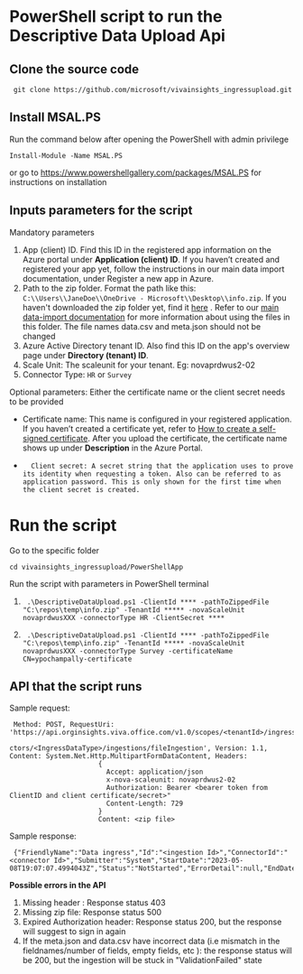 # PowerShell script to run the Descriptive Data Upload Api 

## Clone the source code 

``` git clone https://github.com/microsoft/vivainsights_ingressupload.git``` 

## Install MSAL.PS

Run the command below after opening the PowerShell with admin privilege

``` Install-Module -Name MSAL.PS ```

or go to https://www.powershellgallery.com/packages/MSAL.PS for instructions on installation


## Inputs parameters for the script 

Mandatory parameters 
1.	App (client) ID. Find this ID in the registered app information on the Azure portal under **Application (client) ID**. If you haven’t created and registered your app yet, follow the instructions in our main data import documentation, under Register a new app in Azure.
2.	Path to the zip folder. Format the path like this: `C:\\Users\\JaneDoe\\OneDrive - Microsoft\\Desktop\\info.zip`. If you haven't downloaded the zip folder yet, find it [here](https://go.microsoft.com/fwlink/?linkid=2230444)  . Refer to our [main data-import documentation](https://learn.microsoft.com/viva/insights/advanced/admin/import-org-data-first#prepare-the-data-export) for more information about using the files in this folder. The file names data.csv and meta.json should not be changed
3.	Azure Active Directory tenant ID. Also find this ID on the app's overview page under **Directory (tenant) ID**.
4.	Scale Unit: The scaleunit for your tenant. Eg: novaprdwus2-02  
5.  Connector Type: `HR` or `Survey`

Optional parameters: Either the certificate name or the client secret needs to be provided   

-	Certificate name: This name is configured in your registered application. If you haven’t created a certificate yet, refer to [How to create a self-signed certificate](https://learn.microsoft.com/azure/active-directory/develop/howto-create-self-signed-certificate). After you upload the certificate, the certificate name shows up under **Description** in the Azure Portal.
-		Client secret: A secret string that the application uses to prove its identity when requesting a token. Also can be referred to as application password. This is only shown for the first time when the client secret is created. 

# Run the script 

Go to the specific folder 

``` cd vivainsights_ingressupload/PowerShellApp ``` 

Run the script with parameters in PowerShell terminal 

1. ``` .\DescriptiveDataUpload.ps1 -ClientId **** -pathToZippedFile  "C:\repos\temp\info.zip" -TenantId ***** -novaScaleUnit novaprdwusXXX -connectorType HR -ClientSecret ****```

2. ``` .\DescriptiveDataUpload.ps1 -ClientId **** -pathToZippedFile  "C:\repos\temp\info.zip" -TenantId ***** -novaScaleUnit novaprdwusXXX -connectorType Survey -certificateName CN=ypochampally-certificate```

## API that the script runs 

Sample request:
``` 
 Method: POST, RequestUri: 'https://api.orginsights.viva.office.com/v1.0/scopes/<tenantId>/ingress/conne
                      ctors/<IngressDataType>/ingestions/fileIngestion', Version: 1.1, Content: System.Net.Http.MultipartFormDataContent, Headers:
                      {
                        Accept: application/json
                        x-nova-scaleunit: novaprdwus2-02
                        Authorization: Bearer <bearer token from ClientID and client certificate/secret>"
                        Content-Length: 729
                      }
                      Content: <zip file>
``` 
Sample response: 
```
 {"FriendlyName":"Data ingress","Id":"<ingestion Id>","ConnectorId":"<connector Id>","Submitter":"System","StartDate":"2023-05-08T19:07:07.4994043Z","Status":"NotStarted","ErrorDetail":null,"EndDate":null,"Type":"FileIngestion"}
```

**Possible errors in the API**
1. Missing header <Authorization>: Response status 403 
2. Missing zip file: Response status 500
3. Expired Authorization header: Response status 200, but the response will suggest to sign in again 
4. If the meta.json and data.csv have incorrect data (i.e mismatch in the fieldnames/number of fields, empty fields, etc ): the response status will be 200, but the ingestion will be stuck in "ValidationFailed" state


